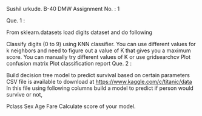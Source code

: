 Sushil urkude. B-40 DMW Assignment No. : 1

Que. 1 :

From sklearn.datasets load digits dataset and do following

Classify digits (0 to 9) using KNN classifier. You can use different values for k neighbors and need to figure out a value of K that gives you a maximum score. You can manually try different values of K or use gridsearchcv
Plot confusion matrix
Plot classification report
Que. 2 :

Build decision tree model to predict survival based on certain parameters CSV file is available to download at https://www.kaggle.com/c/titanic/data In this file using following columns build a model to predict if person would survive or not,

Pclass
Sex
Age
Fare Calculate score of your model.

